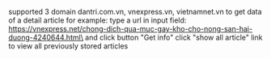 supported 3 domain dantri.com.vn, vnexpress.vn, vietnamnet.vn to get data of a detail article
for example:
type a url in input field: 
https://vnexpress.net/chong-dich-qua-muc-gay-kho-cho-nong-san-hai-duong-4240644.html\
and click button "Get info"
click "show all article" link to view all previously stored articles